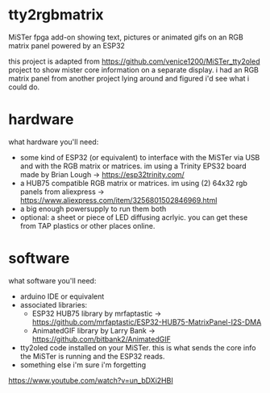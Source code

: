 # tty2rgbmatrix
MiSTer fpga add-on showing text, pictures or animated gifs on an RGB matrix panel powered by an ESP32

this project is adapted from https://github.com/venice1200/MiSTer_tty2oled project to show mister core information on a separate display. i had an RGB matrix panel from another project lying around and figured i'd see what i could do.

# hardware
what hardware you'll need:
- some kind of ESP32 (or equivalent) to interface with the MiSTer via USB and with the RGB matrix or matrices. im using a Trinity EPS32 board made by Brian Lough -> https://esp32trinity.com/
- a HUB75 compatible RGB matrix or matrices. im using (2) 64x32 rgb panels from aliexpress -> https://www.aliexpress.com/item/3256801502846969.html
- a big enough powersupply to run them both
- optional: a sheet or piece of LED diffusing acrlyic. you can get these from TAP plastics or other places online.

# software
what software you'll need:
- arduino IDE or equivalent
- associated libraries:
	- ESP32 HUB75 library by mrfaptastic -> https://github.com/mrfaptastic/ESP32-HUB75-MatrixPanel-I2S-DMA
	- AnimatedGIF library by Larry Bank -> https://github.com/bitbank2/AnimatedGIF
- tty2oled code installed on your MiSTer. this is what sends the core info the MiSTer is running and the ESP32 reads.
- something else i'm sure i'm forgetting


https://www.youtube.com/watch?v=un_bDXi2HBI